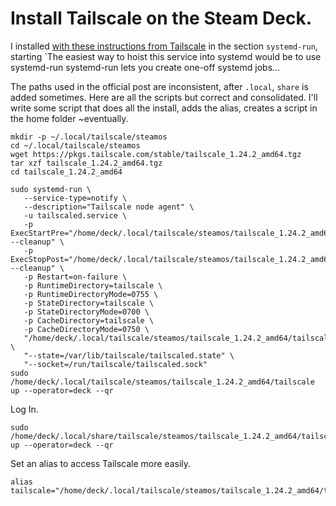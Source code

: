 # Install Tailscale on the Steam Deck.

I installed [with these instructions from Tailscale](https://tailscale.com/blog/steam-deck) in the section `systemd-run`, starting `The easiest way to hoist this service into systemd would be to use systemd-run systemd-run lets you create one-off systemd jobs...

The paths used in the official post are inconsistent, after `.local`, `share` is added sometimes. Here are all the scripts but correct and consolidated. I'll write some script that does all the install, adds the alias, creates a script in the home folder ~eventually. 

```
mkdir -p ~/.local/tailscale/steamos
cd ~/.local/tailscale/steamos
wget https://pkgs.tailscale.com/stable/tailscale_1.24.2_amd64.tgz
tar xzf tailscale_1.24.2_amd64.tgz
cd tailscale_1.24.2_amd64
```

```
sudo systemd-run \  
   --service-type=notify \  
   --description="Tailscale node agent" \  
   -u tailscaled.service \  
   -p ExecStartPre="/home/deck/.local/tailscale/steamos/tailscale_1.24.2_amd64/tailscaled --cleanup" \  
   -p ExecStopPost="/home/deck/.local/tailscale/steamos/tailscale_1.24.2_amd64/tailscaled --cleanup" \  
   -p Restart=on-failure \  
   -p RuntimeDirectory=tailscale \  
   -p RuntimeDirectoryMode=0755 \  
   -p StateDirectory=tailscale \  
   -p StateDirectoryMode=0700 \  
   -p CacheDirectory=tailscale \  
   -p CacheDirectoryMode=0750 \  
   "/home/deck/.local/tailscale/steamos/tailscale_1.24.2_amd64/tailscaled" \  
   "--state=/var/lib/tailscale/tailscaled.state" \  
   "--socket=/run/tailscale/tailscaled.sock"  
sudo /home/deck/.local/tailscale/steamos/tailscale_1.24.2_amd64/tailscale up --operator=deck --qr
```

Log In.

```
sudo /home/deck/.local/share/tailscale/steamos/tailscale_1.24.2_amd64/tailscale up --operator=deck --qr
```

Set an alias to access Tailscale more easily.

```
alias tailscale="/home/deck/.local/tailscale/steamos/tailscale_1.24.2_amd64/tailscale"
```

